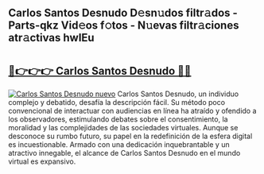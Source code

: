## Carlos Santos Desnudo D𝚎sn𝚞dos filtr𝚊dos - Parts-qkz Vid𝚎os f𝚘tos - N𝚞evas filtr𝚊ciones atr𝚊ctivas hwIEu

# <h2><a href="http://mb93xf.tromn.icu/?c=Carlos+Santos+Desnudo">🔗👉👉👉 Carlos Santos Desnudo 🔗🔗</a></h2>

[![Carlos Santos Desnudo nuevo](https://i.imgur.com/pEAQMta.gif)](http://mb93xf.tromn.icu/?c=Carlos+Santos+Desnudo)
Carlos Santos Desnudo, un individuo complejo y debatido, desafía la descripción fácil. Su método poco convencional de interactuar con audiencias en línea ha atraído y ofendido a los observadores, estimulando debates sobre el consentimiento, la moralidad y las complejidades de las sociedades virtuales. Aunque se desconoce su rumbo futuro, su papel en la redefinición de la esfera digital es incuestionable. Armado con una dedicación inquebrantable y un atractivo innegable, el alcance de Carlos Santos Desnudo en el mundo virtual es expansivo.
